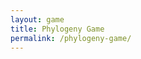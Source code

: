 ```yaml
---
layout: game
title: Phylogeny Game
permalink: /phylogeny-game/
---
```


<script src="https://cdn.tailwindcss.com"></script>
<div id="phylogeny-game-root"></div>
<script src="/phylogeny-game/js/game.js"></script>